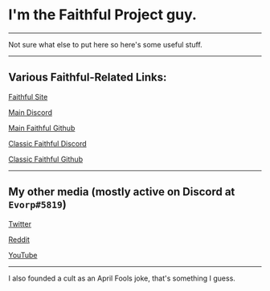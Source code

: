 # I'm the Faithful Project guy.

___

Not sure what else to put here so here's some useful stuff.

___

## Various Faithful-Related Links:

[Faithful Site](https://faithfulpack.net)

[Main Discord](https://discord.gg/sN9YRQbBv7)

[Main Faithful Github](https://github.com/faithful-resource-pack)

[Classic Faithful Discord](https://discord.gg/KSEhCVtg4J)

[Classic Faithful Github](https://github.com/classicfaithful)

___

## My other media (mostly active on Discord at `Evorp#5819`)

[Twitter](https://twitter.com/3vorp)

[Reddit](https://reddit.com/u/3vorp)

[YouTube](https://www.youtube.com/@evorp)

___

I also founded a cult as an April Fools joke, that's something I guess.
